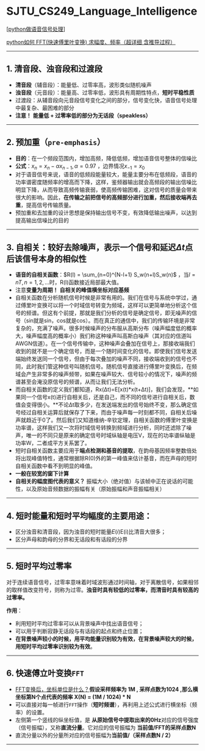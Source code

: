 # SJTU_CS249_Language_Intelligence

[[python做语音信号处理](https://www.cnblogs.com/LXP-Never/p/10078200.html#信号加窗%C2%A0)]

[python如何 FFT(快速傅里叶变换) 求幅度、频率（超详细 含推导过程）](https://blog.csdn.net/weixin_39591031/article/details/110392352) 

-------------

## 1. 清音段、浊音段和过渡段

- **清音段**（辅音段）：能量低、过零率高，波形类似随机噪声
- **浊音段**（元音段）：能量高、过零率低，波形具有周期性特点，**短时平稳性质**
- 过渡段：从辅音段向元音段信号变化之间的部分，信号变化快，语音信号处理中最复杂、最困难的部分
- **注意！** **能量低 + 过零率低的部分为无话段（speakless）**

---------

## 2. 预加重（`pre-emphasis`）

- **目的**：在一个频段范围内，增加高频，降低低频，增加语音信号整体的信噪比
- **公式**：$x_n = x_n - \alpha x_{n-1}, \alpha = 0.97$ ，边界情况$x_{-1} = x_0$
- 对于语音信号来说，语音的低频段能量较大，能量主要分布在低频段，语音的功率谱密度随频率的增高而下降，这样，鉴频器输出就会高频段的输出信噪比明显下降，从而导致高频传输衰弱，使高频传输困难，这对信号的质量会带来很大的影响。因此，**在传输之前把信号的高频部分进行加重，然后接收端再去重**，提高信号传输质量。
- 预加重和去加重的设计思想是保持输出信号不变，有效降低输出噪声，以达到提高输出信噪比的目的

------

## 3. 自相关：较好去除噪声，表示一个信号和延迟$\Delta t$点后该信号本身的相似性

- **语音的自相关函数**：$R(l) = \sum_{n=0}^{N-l+1} S_w(n+l)S_w(n)$ ，当$l=nT, n=1, 2,...$时，R(l)函数接近局部最大值。
- 注意**变量为周期！** **自相关的峰值横坐标对应基频**
- 自相关函数在分析随机信号时候是非常有用的。我们在信号与系统中学过，通过傅里叶变换可以将一个时域信号转变为频域，这样可以更简单地分析这个信号的频谱。但这有个前提，那就是我们分析的信号是确定信号，即无噪声的信号（sin就是sin，cos就是cos）。而在真正的通信中，我们的传输环境是非常复杂的，充满了噪声。很多时候噪声的分布服从高斯分布（噪声幅度低的概率大，噪声幅度高的概率小）我们称这种噪声叫高斯白噪声（其对应的信道叫AWGN信道）。在一个信号传输中，这种噪声会叠加在信号上，那接收端我们收到的就不是一个确定信号，而是一个随时间变化的信号。即使我们信号发送端始终发送同一个信号，但由于每次叠加的噪声不同，接收端收到的信号也不同，此时我们管这种信号叫随机信号。随机信号直接进行傅里叶变换后，在频域会产生非常多的噪声频带，如果在噪声较大、信号较小的情况下，噪声的频谱甚至会淹没原信号的频谱，从而让我们无法分析。
- 而自相关函数的定义我们都知道，Rx(Δt)=E[x(t)*x(t+Δt)]，我们会发现，**如果同一个信号x(t)进行自相关后，还是自己，而不同的信号进行自相关后，数值会变得很小。**不论Δt取多少，在发送端发出的信号始终不变，那么确定信号经过自相关运算后就保存了下来，而由于噪声每一时刻都不同，自相关后噪声就趋近于0了。然后我们又知道维纳-辛钦定理，自相关函数的傅里叶变换是功率谱，这样我们又一次将时域信号转换到频域进行分析，同时还滤除了噪声，唯一的不同只是原来的确定信号时域纵轴是电压V，现在的功率谱纵轴是功率W，二者成平方关系罢了。
- 短时自相关函数主要应用于**端点检测和基音的提取**，在韵母基因频率整数倍处将出现峰值特性，通常根据除R(0)外的第一峰值来估计基音，而在声母的短时自相关函数中看不到明显的峰值。
- **一般在较宽的窗下计算**
- **自相关的幅度图代表的意义？** 振幅大小（绝对值）与该帧中正在说话的可能性，以及原始音频数据的振幅有关（原始振幅和声音振幅相关）

-------------

## 4. 短时能量和短时平均幅度的主要用途：

- 区分浊音和清音段，因为浊音的短时能量𝐸(𝑖)E(i)比清音大很多；
- 区分声母和韵母的分界和无话段和有话段的分界

-------

## 5. 短时平均过零率

​	对于连续语音信号，过零率意味着时域波形通过时间轴，对于离散信号，如果相邻的取样值改变符号，则称为过零。**浊音时具有较低的过零率，而清音时具有较高的过零率。**

**作用**：

- 利用短时平均过零率可以从背景噪声中找出语音信号；
- 可以用于判断寂静无话段与有话段的起点和终止位置；
- **在背景噪声较小的时候，用平均能量识别较为有效，在背景噪声较大的时候，用短时平均过零率识别较为有效**。

------------

## 6. 快速傅立叶变换`FFT`

- [FFT变换后，坐标单位是什么？](https://blog.csdn.net/guoruijiushiwo/article/details/78003632)**假设采样频率为 1M , 采样点数为1024 ,那么横坐标第N个点代表的频率 X(N) = (1M / 1024) * N**
- 可以直接对每一帧进行`FFT`操作（**短时频谱**），再利用上述公式进行横坐标（频率）的设置。
- 左侧第一个竖线的纵坐标值，是 **从原始信号中提取出来的0Hz**对应的信号强度（信号振幅），又称**直流分量**。它对应的信号振幅为 **当前值/FFT的采样点数N**
- 直流分量以外的分量所对应的信号振幅为**当前值/（采样点数N / 2）**

------

